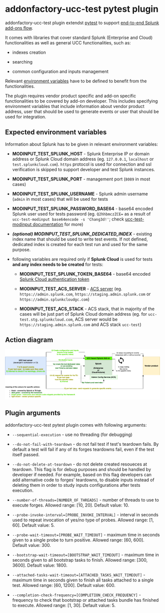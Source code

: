 # addonfactory-ucc-test pytest plugin

addonfactory-ucc-test plugin extendst [pytest](https://pytest.org/) to support [end-to-end Splunk add-ons flow](#action-diagram).

It comes with libraries that cover standard Splunk (Enterprise and Cloud) functionalities as well as general UCC functionalities, such as:

- indexes creation

- searching

- common configuration and inputs management

Relevant [environment variables](#expected-environment-variables) have to be defined to benefit from the functionalities.

The plugin requires vendor product specific and add-on specific functionalities to be covered by add-on developer.
This includes specifying environment variables that include information about vendor product address, user that should be used to generate events or user that should be used for integration.

## Expected environment variables

Information about Splunk has to be given in relevant environment variables:

- **MODINPUT_TEST_SPLUNK_HOST** - Splunk Enterprise IP or domain address or Splunk Cloud domain address (eg. `127.0.0.1`, `localhost` or `test.splunkcloud.com`). `https` protocol is used for connection and ssl verification is skipped to support developer and test Splunk instances.

- **MODINPUT_TEST_SPLUNK_PORT** - management port (`8089` in most cases)

- **MODINPUT_TEST_SPLUNK_USERNAME** - Splunk admin username (`admin` in most cases) that will be used for tests

- **MODINPUT_TEST_SPLUNK_PASSWORD_BASE64** - base64 encoded Splunk user used for tests password  (eg. `Q2hhbmczZCE=`  as a result of `ucc-test-modinput base64encode -s 'Chang3d!'`; check [ucc-test-modinput documentation](./ucc-test-modinput_cli_tool.md) for more)

- ***(optional) MODINPUT_TEST_SPLUNK_DEDICATED_INDEX*** - existing index name that should be used to write test events. If not defined, dedicated index is created for each test run and used for the same purpose.

- following variables are required only if **Splunk Cloud** is used for tests **and any index needs to be created** for tests:

    - **MODINPUT_TEST_SPLUNK_TOKEN_BASE64** - base64 encoded [Splunk Cloud authentication token](https://docs.splunk.com/Documentation/SplunkCloud/latest/Security/CreateAuthTokens)

    - **MODINPUT_TEST_ACS_SERVER** -  [ACS server](https://docs.splunk.com/Documentation/SplunkCloud/latest/Config/ACSCLI#Set_environment_variables) (eg. `https://admin.splunk.com`, `https://staging.admin.splunk.com` or `https://admin.splunkcloudgc.com`)

    - **MODINPUT_TEST_ACS_STACK** - ACS stack, that in majority of the cases will be just part of Splunk Cloud domain address (eg. for `ucc-test.stg.splunkcloud.com`, ACS server would be `https://staging.admin.splunk.com` and ACS stack `ucc-test`)

## Action diagram

![image](images/addonfactory-ucc-test-action-diagram.png)
<!--
https://app.diagrams.net/#G176U5PybjM_AZ2A_fMCUYRVkRoJJ4CKJp#%7B%22pageId%22%3A%22kMcs2QKimi5lbFpNUQGU%22%7D
-->

## Plugin arguments

addonfactory-ucc-test pytest plugin comes with following arguments:

- `--sequential-execution` - use no threading (for debugging)

- `--do-not-fail-with-teardown` - do not fail test if test's teardown fails. By default a test will fail if any of its forges teardowns fail, even if the test itself passed.

- `--do-not-delete-at-teardown` - do not delete created resoueces at teardown. This flag is for debug purposes and should be handled by developer if needed. For example, based on this flag developers can add alternative code to forges' teardowns, to disable inputs instead of deleting them in order to study inputs configurations after tests execution.

- `--number-of-threads=[NUMBER_OF_THREADS]` - number of threads to use to execute forges. Allowed range: [10, 20]. Default value: 10.

- `--probe-invoke-interval=[PROBE_INVOKE_INTERVAL]` - interval in seconds used to repeat invocation of yes/no type of probes. Allowed range: [1, 60]. Default value: 5.

- `--probe-wait-timeout=[PROBE_WAIT_TIMEOUT]` - maximum time in seconds given to a single probe to turn positive. Allowed range: [60, 600]. Default value: 300.

- `--bootstrap-wait-timeout=[BOOTSTRAP_WAIT_TIMEOUT]` - maximum time in seconds given to all bootstrap tasks to finish. Allowed range: [300, 3600]. Default value: 1800.

- `--attached-tasks-wait-timeout=[ATTACHED_TASKS_WAIT_TIMEOUT]` - maximum time in seconds given to finish all tasks attached to a single test. Allowed range: [60, 1200]. Default value: 600.

- `--completion-check-frequency=[COMPLETION_CHECK_FREQUENCY]` - frequency to check that bootstrap or attached tasks bundle has finished to execute. Allowed range: [1, 30]. Default value: 5.
